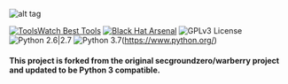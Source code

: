 ![alt tag](https://github.com/secgroundzero/warberry/blob/master/Warberry_Logo_Transparent.png)

[![ToolsWatch Best Tools](https://www.toolswatch.org/badges/toptools/2016.svg)](https://www.toolswatch.org/2017/02/2016-top-security-tools-as-voted-by-toolswatch-org-readers/)
[![Black Hat Arsenal](https://www.toolswatch.org/badges/arsenal/2016.svg)](https://www.blackhat.com/us-16/arsenal.html)
![GPLv3 License](https://img.shields.io/badge/License-GPLv3-red.svg)
![Python 2.6|2.7](https://img.shields.io/badge/python-2.6|2.7-yellow.svg)
![Python 3.7](https://user-images.githubusercontent.com/24506694/120064697-78738a80-c065-11eb-844b-00966884b20a.png)(https://www.python.org/)

#### This project is forked from the original secgroundzero/warberry project and updated to be Python 3 compatible.


